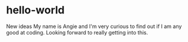 # hello-world
New ideas
My name is Angie and I'm very curious to find out if I am any good at coding. Looking forward to really getting into this. 
